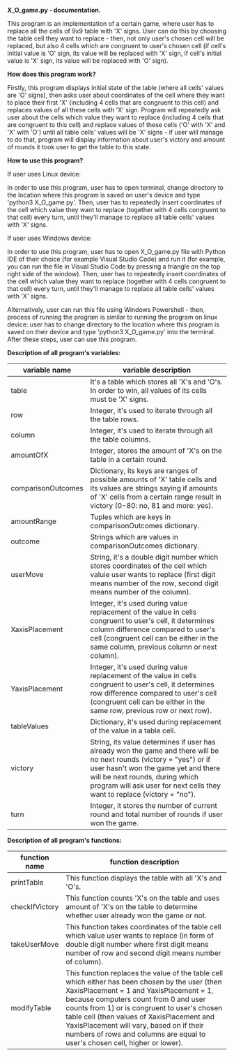 **X_O_game.py - documentation.**

This program is an implementation of a certain game, where user has to replace all the cells of 9x9 table with 'X' signs. User can do this by choosing the table cell they want to replace - then, not only user's chosen cell will be replaced, but also 4 cells which are congruent to user's chosen cell (if cell's initial value is 'O' sign, its value will be replaced with 'X' sign, if cell's initial value is 'X' sign, its value will be replaced with 'O' sign).

**How does this program work?**

Firstly, this program displays initial state of the table (where all cells' values are 'O' signs), then asks user about coordinates of the cell where they want to place their first 'X' (including 4 cells that are congruent to this cell) and replaces values of all these cells with 'X' sign. Program will repeatedly ask user about the cells which value they want to replace (including 4 cells that are congruent to this cell) and replace values of these cells ('O' with 'X' and 'X' with 'O') until all table cells' values will be 'X' signs - if user will manage to do that, program will display information about user's victory and amount of rounds it took user to get the table to this state.

**How to use this program?**

If user uses Linux device:

In order to use this program, user has to open terminal, change directory to the location where this program is saved on user's device and type 'python3 X_O_game.py'. Then, user has to repeatedly insert coordinates of the cell which value they want to replace (together with 4 cells congruent to that cell) every turn, until they'll manage to replace all table cells' values with 'X' signs.

If user uses Windows device:

In order to use this program, user has to open X_O_game.py file with Python IDE of their choice (for example Visual Studio Code) and run it (for example, you can run the file in Visual Studio Code by pressing a triangle on the top right side of the window). Then, user has to repeatedly insert coordinates of the cell which value they want to replace (together with 4 cells congruent to that cell) every turn, until they'll manage to replace all table cells' values with 'X' signs.

Alternatively, user can run this file using Windows Powershell - then, process of running the program is similar to running the program on linux device: user has to change directory to the location where this program is saved on their device and type 'python3 X_O_game.py' into the terminal. After these steps, user can use this program.


**Description of all program's variables:**

| variable name | variable description |
| ------------- | -------------------- |
| table | It's a table which stores all 'X's and 'O's. In order to win, all values of its cells must be 'X' signs. |
| row | Integer, it's used to iterate through all the table rows. |
| column | Integer, it's used to iterate through all the table columns. |
| amountOfX | Integer, stores the amount of 'X's on the table in a certain round. |
| comparisonOutcomes | Dictionary, its keys are ranges of possible amounts of 'X' table cells and its values are strings saying if amounts of 'X' cells from a certain range result in victory (0-80: no, 81 and more: yes). |
| amountRange | Tuples which are keys in comparisonOutcomes dictionary. |
| outcome | Strings which are values in comparisonOutcomes dictionary. |
| userMove | String, it's a double digit number which stores coordinates of the cell which valuie user wants to replace (first digit means number of the row, second digit means number of the column). |
| XaxisPlacement | Integer, it's used during value replacement of the value in cells congruent to user's cell, it determines column difference compared to user's cell (congruent cell can be either in the same column, previous column or next column). |
| YaxisPlacement | Integer, it's used during value replacement of the value in cells congruent to user's cell, it determines row difference compared to user's cell (congruent cell can be either in the same row, previous row or next row). |
| tableValues | Dictionary, it's used during replacement of the value in a table cell. |
| victory | String, its value determines if user has already won the game and there will be no next rounds (victory = "yes") or if user hasn't won the game yet and there will be next rounds, during which program will ask user for next cells they want to replace (victory = "no"). |
| turn | Integer, it stores the number of current round and total number of rounds if user won the game. |

**Description of all program's functions:**

| function name | function description |
| ------------- | -------------------- |
| printTable | This function displays the table with all 'X's and 'O's. |
| checkIfVictory | This function counts 'X's on the table and uses amount of 'X's on the table to determine whether user already won the game or not. |
| takeUserMove | This function takes coordinates of the table cell which value user wants to replace (in form of double digit number where first digit means number of row and second digit means number of column). |
| modifyTable | This function replaces the value of the table cell which either has been chosen by the user (then XaxisPlacement = 1 and YaxisPlacement = 1, because computers count from 0 and user counts from 1) or is congruent to user's chosen table cell (then values of XaxisPlacement and YaxisPlacement will vary, based on if their numbers of rows and columns are equal to user's chosen cell, higher or lower). |